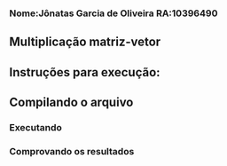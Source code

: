 ###  Nome:Jônatas Garcia de Oliveira RA:10396490

## Multiplicação matriz-vetor


## Instruções para execução:
## Compilando o arquivo


### Executando


### Comprovando os resultados

